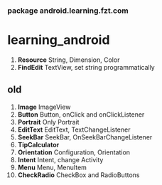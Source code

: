 ### package android.learning.fzt.com

# learning_android

1.  **Resource**      String, Dimension, Color
1.  **FindEdit**      TextView, set string programmatically


## old


1.  **Image**         ImageView
1.  **Button**        Button, onClick and onClickListener
1.  **Portrait**      Only Portrait
1.  **EditText**      EditText, TextChangeListener
1.  **SeekBar**       SeekBar, OnSeekBarChangeListener
1.  **TipCalculator**
1.  **Orientation**   Configuration, Orientation
1.  **Intent**        Intent, change Activity
1.  **Menu**          Menu, MenuItem
1.  **CheckRadio**    CheckBox and RadioButtons

